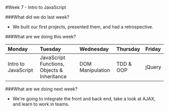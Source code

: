#Week 7 - Intro to JavaScript

###What did we do last week?
- We built our first projects, presented them, and had a retrospective.

###What are we doing this week?

|Monday         | Tuesday         |Wednesday        |Thursday         |  Friday
|:-----         |:-----           |:-----           |:-----           |:----- 
| Intro to JavaScript | JavaScript Functions, Objects & Inheritance | DOM Manipulation | TDD & OOP | jQuery

###What are we doing next week?
- We're going to integrate the front and back end, take a look at AJAX, and learn to work in teams.